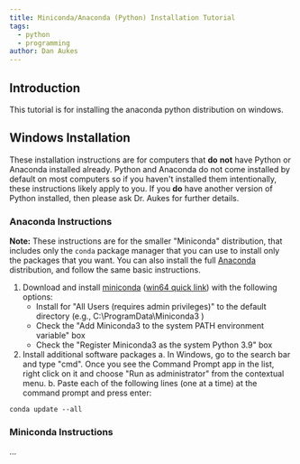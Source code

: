 ```yaml
---
title: Miniconda/Anaconda (Python) Installation Tutorial
tags: 
  - python
  - programming
author: Dan Aukes
---
```


## Introduction

This tutorial is for installing the anaconda python distribution on windows.

## Windows Installation

These installation instructions are for computers that **do** **not** have Python or Anaconda installed already. Python and Anaconda do not come installed by default on most computers so if you haven't installed them intentionally, these instructions likely apply to you. If you **do** have another version of Python installed, then please ask Dr. Aukes for further details.

### Anaconda Instructions

**Note:** These instructions are for the smaller "Miniconda" distribution, that includes only the ```conda``` package manager that you can use to install only the packages that you want.  You can also install the full [Anaconda](https://www.anaconda.com/products/individual#Downloads) distribution, and follow the same basic instructions.

1.  Download and install [miniconda](https://docs.conda.io/en/latest/miniconda.html) ([win64 quick link](https://repo.anaconda.com/miniconda/Miniconda3-latest-Windows-x86_64.exe)) with the following options:
    -   Install for "All Users (requires admin privileges)" to the default directory (e.g., C:\\ProgramData\\Miniconda3 )
    -   Check the "Add Miniconda3 to the system PATH environment variable" box
    -   Check the "Register Miniconda3 as the system Python 3.9" box
2.  Install additional software packages
    a.  In Windows, go to the search bar and type "cmd". Once you see the Command Prompt app in the list, right click on it and choose "Run as administrator" from the contextual menu.
    b.  Paste each of the following lines (one at a time) at the command prompt and press enter:

``` {.bash}
conda update --all
```

### Miniconda Instructions

...